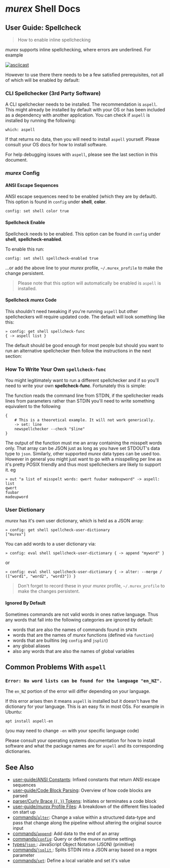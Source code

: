 # _murex_ Shell Docs

## User Guide: Spellcheck

> How to enable inline spellchecking

_murex_ supports inline spellchecking, where errors are underlined. For example

[![asciicast](https://asciinema.org/a/408024.svg)](https://asciinema.org/a/408024)

However to use there there needs to be a few satisfied prerequisites, not all
of which will be enabled by default:

### CLI Spellchecker (3rd Party Software)

A CLI spellchecker needs to be installed. The recommendation is `aspell`. This
might already be installed by default with your OS or has been included as a
dependency with another application. You can check if `aspell` is installed by
running the following:

    which: aspell
    
If that returns no data, then you will need to install `aspell` yourself.
Please consult your OS docs for how to install software.

For help debugging issues with `aspell`, please see the last section in this
document.

### _murex_ Config

#### ANSI Escape Sequences

ANSI escape sequences need to be enabled (which they are by default). This
option is found in `config` under **shell**, **color**.

    config: set shell color true
    
#### Spellcheck Enable

Spellcheck needs to be enabled. This option can be found in `config` under
**shell**, **spellcheck-enabled**.

To enable this run:

    config: set shell spellcheck-enabled true
    
...or add the above line to your _murex_ profile, `~/.murex_profile` to make
the change persistent.

> Please note that this option will automatically be enabled is `aspell` is
> installed.

#### Spellcheck _murex_ Code

This shouldn't need tweaking if you're running `aspell` but other spellcheckers
will require updated code. The default will look something like this:

    » config: get shell spellcheck-func
    { -> aspell list }
    
The default should be good enough for most people but should you want to run an
alternative spellchecker then follow the instructions in the next section:

### How To Write Your Own `spellcheck-func`

You might legitimately want to run a different spellchecker and if so you'll
need to write your own **spellcheck-func**. Fortunately this is simple:

The function reads the command line from STDIN, if the spellchecker reads lines
from parameters rather than STDIN you'll need to write something equivalent to
the following

    {
        # This is a theoretical example. It will not work generically.
        -> set: line
        newspellchecker --check "$line"
    }
    
The output of the function must me an array containing the misspelt words only.
That array can be JSON just as long as you have set STDOUT's data type to
`json`. Similarly, other supported _murex_ data types can be used too. However
in general you might just want to go with a misspelling per line as it's pretty
POSIX friendly and thus most spellcheckers are likely to support it. eg

    » out "a list of misspelt words: qwert fuubar madeupword" -> aspell: list
    qwert
    fuubar
    madeupword
    
### User Dictionary

_murex_ has it's own user dictionary, which is held as a JSON array:

    » config: get shell spellcheck-user-dictionary
    ["murex"]
    
You can add words to a user dictionary via:

    » config: eval shell spellcheck-user-dictionary { -> append "myword" }
    
or

    » config: eval shell spellcheck-user-dictionary { -> alter: --merge / (["word1", "word2", "word3"]) }
    
> Don't forget to record these in your _murex_ profile, `~/.murex_profile` to
> make the changes persistent.

#### Ignored By Default

Sometimes commands are not valid words in ones native language. Thus any words
that fall into the following categories are ignored by default:

* words that are also the names of commands found in `$PATH`
* words that are the names of _murex_ functions (defined via `function`)
* words that are builtins (eg `config` and `jsplit`)
* any global aliases
* also any words that are also the names of global variables

## Common Problems With `aspell`

### `Error: No word lists can be found for the language "en_NZ".`

The `en_NZ` portion of the error will differ depending on your language.

If this error arises then it means `aspell` is installed but it doesn't have
the dictionary for your language. This is an easy fix in most OSs. For example
in Ubuntu:

    apt install aspell-en
    
(you may need to change `-en` with your specific language code)

Please consult your operating systems documentation for how to install software
and what the package names are for `aspell` and its corresponding dictionaries.

## See Also

* [user-guide/ANSI Constants](../user-guide/ansi.md):
  Infixed constants that return ANSI escape sequences
* [user-guide/Code Block Parsing](../user-guide/code-block.md):
  Overview of how code blocks are parsed
* [parser/Curly Brace (`{`, `}`) Tokens](../parser/curly-brace.md):
  Initiates or terminates a code block
* [user-guide/_murex_ Profile Files](../user-guide/profile.md):
  A breakdown of the different files loaded on start up
* [commands/`alter`](../commands/alter.md):
  Change a value within a structured data-type and pass that change along the pipeline without altering the original source input
* [commands/`append`](../commands/append.md):
  Add data to the end of an array
* [commands/`config`](../commands/config.md):
  Query or define _murex_ runtime settings
* [types/`json` ](../types/json.md):
  JavaScript Object Notation (JSON) (primitive)
* [commands/`jsplit` ](../commands/jsplit.md):
  Splits STDIN into a JSON array based on a regex parameter
* [commands/`set`](../commands/set.md):
  Define a local variable and set it's value